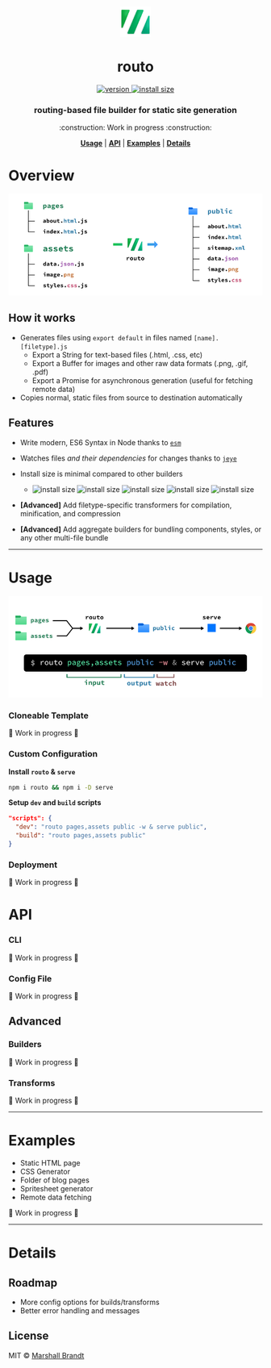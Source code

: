 <div align="center">
  <img src="https://github.com/marshallcb/routo/raw/main/docs/routo.png" alt="Routo" width="60" />
</div>

<h1 align="center">routo</h1>
<div align="center">
  <a href="https://npmjs.org/package/routo">
    <img src="https://badgen.net/npm/v/routo" alt="version" />
  </a>
  <a href="https://packagephobia.com/result?p=routo">
    <img src="https://badgen.net/packagephobia/install/routo" alt="install size" />
  </a>
</div>

<h3 align="center">routing-based file builder for static site generation</h3>

<p align="center">:construction: Work in progress :construction:</p>

<div align="center">
  <a href="#Usage"><b>Usage</b></a> | 
  <a href="#API"><b>API</b></a> | 
  <a href="#Examples"><b>Examples</b></a> | 
  <a href="#Details"><b>Details</b></a>
</div>

# Overview

![How routo works](https://github.com/marshallcb/routo/raw/main/docs/routo-build.png "How routo works")

## How it works

- Generates files using `export default` in files named `[name].[filetype].js`
  - Export a String for text-based files (.html, .css, etc)
  - Export a Buffer for images and other raw data formats (.png, .gif, .pdf)
  - Export a Promise for asynchronous generation (useful for fetching remote data)
- Copies normal, static files from source to destination automatically

## Features

- Write modern, ES6 Syntax in Node thanks to [`esm`](https://github.com/standard-things/esm)

- Watches files *and their dependencies* for changes thanks to [`jeye`](https://github.com/marshallcb/jeye)

- Install size is minimal compared to other builders

  - ![install size](https://badgen.net/packagephobia/install/routo/?label=routo&color=1A5) ![install size](https://badgen.net/packagephobia/install/grunt/?label=grunt&color=6A3) ![install size](https://badgen.net/packagephobia/install/webpack/?label=webpack&color=B71) ![install size](https://badgen.net/packagephobia/install/snowpack/?label=snowpack&color=B71) ![install size](https://badgen.net/packagephobia/install/parcel/?label=parcel&color=921) 

- **[Advanced]** Add filetype-specific transformers for compilation, minification, and compression

- **[Advanced]** Add aggregate builders for bundling components, styles, or any other multi-file bundle

---

# Usage

![Routo overview](https://github.com/marshallcb/routo/raw/main/docs/routo-overview.png "Routo overview")

### Cloneable Template

:construction: Work in progress :construction:

### Custom Configuration

**Install `routo` & `serve`**
```bash
npm i routo && npm i -D serve
```

**Setup `dev` and `build` scripts**

```json
"scripts": {
  "dev": "routo pages,assets public -w & serve public",
  "build": "routo pages,assets public"
}
```

### Deployment

:construction: Work in progress :construction:

# API

### CLI

:construction: Work in progress :construction:

### Config File

:construction: Work in progress :construction:

## Advanced

### Builders

:construction: Work in progress :construction:

### Transforms

:construction: Work in progress :construction:

---

# Examples

- Static HTML page
- CSS Generator
- Folder of blog pages
- Spritesheet generator
- Remote data fetching

:construction: Work in progress :construction:

---

# Details

## Roadmap

- More config options for builds/transforms
- Better error handling and messages

## License

MIT © [Marshall Brandt](https://m4r.sh)
